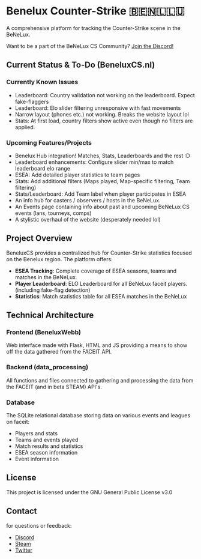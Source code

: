# Benelux Counter-Strike 🇧🇪🇳🇱🇱🇺
A comprehensive platform for tracking the Counter-Strike scene in the BeNeLux.

Want to be a part of the BeNeLux CS Community? [Join the Discord!](https://discord.gg/9xzsGTGhjm)

## Current Status & To-Do (BeneluxCS.nl)
### Currently Known Issues
- Leaderboard: Country validation not working on the leaderboard. Expect fake-flaggers
- Leaderboard: Elo slider filtering unresponsive with fast movements
- Narrow layout (phones etc.) not working. Breaks the website layout lol
- Stats: At first load, country filters show active even though no filters are applied.
### Upcoming Features/Projects
- Benelux Hub integration! Matches, Stats, Leaderboards and the rest :D
- Leaderboard enhancements: Configure slider min/max to match leaderboard elo range
- ESEA: Add detailed player statistics to team pages
- Stats: Add additional filters (Maps played, Map-specific filtering, Team filtering)
- Stats/Leaderboard: Add Team label when player participates in ESEA
- An info hub for casters / observers / hosts in the BeNeLux.
- An Events page containing info about past and upcoming BeNeLux CS events (lans, tourneys, comps)
- A stylistic overhaul of the website (desperately needed lol)

## Project Overview
BeneluxCS provides a centralized hub for Counter-Strike statistics focused on the Benelux region. The platform offers:
- **ESEA Tracking**: Complete coverage of ESEA seasons, teams and matches in the BeNeLux.
- **Player Leaderboard**: ELO Leaderboard for all BeNeLux faceit players. (including fake-flag detection)
- **Statistics**: Match statistics table for all ESEA matches in the BeNeLux

## Technical Architecture
### Frontend (BeneluxWebb)
Web interface made with Flask, HTML and JS providing a means to show off the data gathered from the FACEIT API.

### Backend (data_processing)
All functions and files connected to gathering and processing the data from the FACEIT (and in beta STEAM) API's.

### Database
The SQLite relational database storing data on various events and leagues on faceit:
- Players and stats
- Teams and events played
- Match results and statistics
- ESEA season information
- Event information

## License
This project is licensed under the GNU General Public License v3.0

## Contact
for questions or feedback:
- [Discord](https://discordapp.com/users/228206535405207552)
- [Steam](https://steamcommunity.com/id/Fowlz1/)
- [Twitter](https://steamcommunity.com/id/Fowlz1/)

